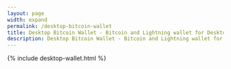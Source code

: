 ```yaml
---
layout: page
width: expand
permalink: /desktop-bitcoin-wallet
title: Desktop Bitcoin Wallet - Bitcoin and Lightning wallet for Desktop, macOS, Linux and Windows
description: Desktop Bitcoin Wallet - Bitcoin and Lightning wallet for Desktop, macOS, Linux and Windows
---
```


{% include desktop-wallet.html %}

